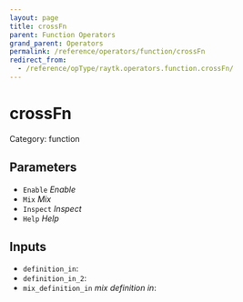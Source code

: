 ```yaml
---
layout: page
title: crossFn
parent: Function Operators
grand_parent: Operators
permalink: /reference/operators/function/crossFn
redirect_from:
  - /reference/opType/raytk.operators.function.crossFn/
---
```


# crossFn

Category: function



## Parameters

* `Enable` *Enable*
* `Mix` *Mix*
* `Inspect` *Inspect*
* `Help` *Help*

## Inputs

* `definition_in`: 
* `definition_in_2`: 
* `mix_definition_in` *mix definition in*: 